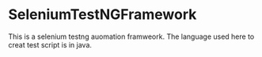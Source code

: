 # SeleniumTestNGFramework

This is a selenium testng auomation framweork. The language used here to creat test script is in java.

